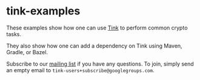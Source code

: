 # tink-examples

These examples show how one can use [Tink](https://github.com/google/tink)
to perform common crypto tasks.

They also show how one can add a dependency on Tink using Maven, Gradle, or
Bazel.

Subscribe to our
[mailing list](https://groups.google.com/forum/#!forum/tink-users) if you
have any questions. To join, simply send an empty email to
`tink-users+subscribe@googlegroups.com`.

